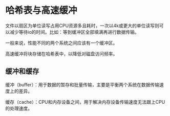 # 哈希表与高速缓冲

文件以扇区为单位读写占用CPU资源多且耗时，一次以4k或更大的单位读写则可以减少等待io的时间。比如：等到缓冲区全部填满再进行数据传输。

一般来说，性能不同的两个系统之间应该有一个缓冲区。  

高速缓冲将块存储在哈希表中，以降低对磁盘访问频率。  

## 缓冲和缓存

缓冲（buffer）：用于数据的暂存和批量传输，主要是平衡两个系统在数据传输速度上的差异。  

缓存（cache）：CPU和内存设备之间，用于解决内存设备传输速度无法跟上CPU的处理速度。  
